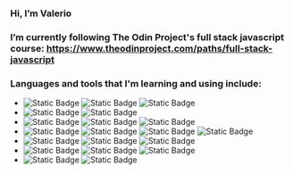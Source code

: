 ### Hi, I’m Valerio

### I’m currently following The Odin Project's full stack javascript course: https://www.theodinproject.com/paths/full-stack-javascript

### Languages and tools that I'm learning and using include:

<ul>
 <li>
  <img alt="Static Badge" src="https://img.shields.io/badge/HTML5-%23E34F26?logo=html5&labelColor=white">
  <img alt="Static Badge" src="https://img.shields.io/badge/CSS3-%231572B6?logo=css3&logoColor=%231572B6&labelColor=white">
  <img alt="Static Badge" src="https://img.shields.io/badge/JavaScript-grey?style=flat&logo=javascript">
 </li>
 <li> 
  <img alt="Static Badge" src="https://img.shields.io/badge/Git-white?style=flat&logo=git">
  <img alt="Static Badge" src="https://img.shields.io/badge/GitHub-white?style=flat&logo=github&logoColor=%23181717"> </li>
 <li>
  <img alt="Static Badge" src="https://img.shields.io/badge/Visual%20Studio%20Code-%23007ACC?style=flat&logo=visualstudiocode&logoColor=%23007ACC&labelColor=white">
  <img alt="Static Badge" src="https://img.shields.io/badge/npm-white?style=flat&logo=npm&labelColor=white&color=%23CB3837">
  <img alt="Static Badge" src="https://img.shields.io/badge/Webpack-white?style=flat&logo=webpack&logoColor=%238DD6F9&labelColor=white&color=%238DD6F9">
 </li>
 <li>
  <img alt="Static Badge" src="https://img.shields.io/badge/Prettier%20-%20white?logo=prettier&logoColor=%23F7B93E&labelColor=%231a2b34&color=%231a2b34">
  <img alt="Static Badge" src="https://img.shields.io/badge/ESLint-white?style=flat&logo=eslint&logoColor=%234B32C3&labelColor=white&color=%234B32C3">
  <img alt="Static Badge" src="https://img.shields.io/badge/Babel-grey?logo=babel">
  <img alt="Static Badge" src="https://img.shields.io/badge/Jest%20-%20%20%23C21325?logo=jest&logoColor=white&labelColor=%20%23C21325">
 </li>
 <li>
  <img alt="Static Badge" src="https://img.shields.io/badge/React-grey?style=flat&logo=react&logoColor=%2361DAFB&labelColor=grey&color=%2361DAFB">
  <img alt="Static Badge" src="https://img.shields.io/badge/Vite-white?logo=vite&labelColor=white&color=%23646CFF">
  <img alt="Static Badge" src="https://img.shields.io/badge/Vitest%20-%20white?logo=vitest&labelColor=white&color=%236E9F18">
 </li>
 <li>
  <img alt="Static Badge" src="https://img.shields.io/badge/Node.js%20-%20white?logo=nodedotjs&labelColor=white&color=%23339933">
  <img alt="Static Badge" src="https://img.shields.io/badge/Express%20-%20white?logo=express&logoColor=%23000000&labelColor=white&color=grey">
  <img alt="Static Badge" src="https://img.shields.io/badge/EJS%20-%20grey?logo=ejs&logoColor=%23B4CA65&labelColor=grey&color=%23B4CA65">
 </li>
 <li>
  <img alt="Static Badge" src="https://img.shields.io/badge/MongoDB%20-%20white?logo=mongodb&logoColor=%2347A248&color=white">
  <img alt="Static Badge" src="https://img.shields.io/badge/Mongoose%20-%20%23880000?logo=Mongoose&logoColor=%23880000&labelColor=white&color=%23880000">
 </li>
</ul>







<!---
ValerioL94/ValerioL94 is a ✨ special ✨ repository because its `README.md` (this file) appears on your GitHub profile.
You can click the Preview link to take a look at your changes.
--->

